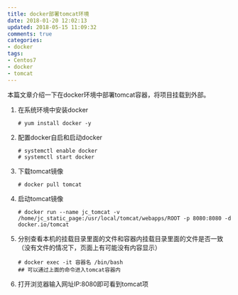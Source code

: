 ```yaml
---
title: docker部署tomcat环境
date: 2018-01-20 12:02:13
updated: 2018-05-15 11:09:32
comments: true
categories:
- docker
tags:
- Centos7
- docker
- tomcat
---
```


本篇文章介绍一下在docker环境中部署tomcat容器，将项目挂载到外部。

1. 在系统环境中安装docker

   ```shell
   # yum install docker -y
   ```

2. 配置docker自启和启动docker

   ```shell
   # systemctl enable docker
   # systemctl start docker
   ```

3. 下载tomcat镜像

   ```shell
   # docker pull tomcat
   ```

4. 启动tomcat镜像

   ```shell
   # docker run --name jc_tomcat -v /home/jc_static_page:/usr/local/tomcat/webapps/ROOT -p 8080:8080 -d docker.io/tomcat
   ```

5. 分别查看本机的挂载目录里面的文件和容器内挂载目录里面的文件是否一致（没有文件的情况下，页面上有可能没有内容显示）

   ```shell
   # docker exec -it 容器名 /bin/bash
   ## 可以通过上面的命令进入tomcat容器内
   ```

6. 打开浏览器输入网址IP:8080即可看到tomcat项